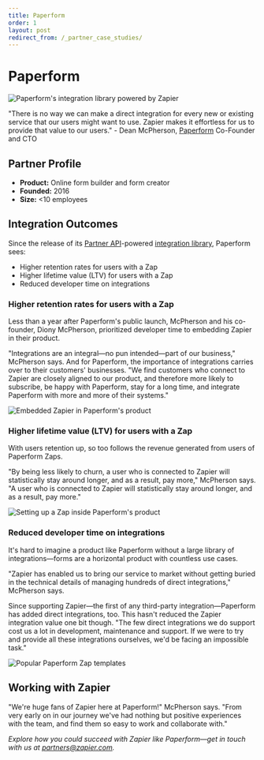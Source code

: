```yaml
---
title: Paperform
order: 1
layout: post
redirect_from: /_partner_case_studies/
---
```


# Paperform

![Paperform's integration library powered by Zapier](
https://cdn.zapier.com/storage/photos/e67ad23649b84d887e91ca5b4676d3dd.png)

"There is no way we can make a direct integration for every new or existing service that our users might want to use. Zapier makes it effortless for us to provide that value to our users." - Dean McPherson, [Paperform](https://paperform.co/) Co-Founder and CTO

## Partner Profile

- **Product:** Online form builder and form creator
- **Founded:** 2016
- **Size:** <10 employees

## Integration Outcomes

Since the release of its [Partner API](https://platform.zapier.com/partners/zap-templates#embed-zapier-into-your-app-with-zapier-partner-api)-powered [integration library](https://paperform.co/integrations/), Paperform sees:

- Higher retention rates for users with a Zap
- Higher lifetime value (LTV) for users with a Zap
- Reduced developer time on integrations

### Higher retention rates for users with a Zap

Less than a year after Paperform's public launch, McPherson and his co-founder, Diony McPherson, prioritized developer time to embedding Zapier in their product.

"Integrations are an integral—no pun intended—part of our business," McPherson says. And for Paperform, the importance of integrations carries over to their customers' businesses. "We find customers who connect to Zapier are closely aligned to our product, and therefore more likely to subscribe, be happy with Paperform, stay for a long time, and integrate Paperform with more and more of their systems."

![Embedded Zapier in Paperform's product](
https://cdn.zapier.com/storage/photos/e67ad23649b84d887e91ca5b4676d3dd.png)

### Higher lifetime value (LTV) for users with a Zap

With users retention up, so too follows the revenue generated from users of Paperform Zaps.

"By being less likely to churn, a user who is connected to Zapier will statistically stay around longer, and as a result, pay more," McPherson says. "A user who is connected to Zapier will statistically stay around longer, and as a result, pay more."

![Setting up a Zap inside Paperform's product](https://cdn.zapier.com/storage/photos/b4b920b98931d943db7c42a2fccdecac.png)

### Reduced developer time on integrations

It's hard to imagine a product like Paperform without a large library of integrations—forms are a horizontal product with countless use cases.

"Zapier has enabled us to bring our service to market without getting buried in the technical details of managing hundreds of direct integrations," McPherson says.

Since supporting Zapier—the first of any third-party integration—Paperform has added direct integrations, too. This hasn't reduced the Zapier integration value one bit though. "The few direct integrations we do support cost us a lot in development, maintenance and support. If we were to try and provide all these integrations ourselves, we'd be facing an impossible task."

![Popular Paperform Zap templates](https://cdn.zapier.com/storage/photos/5eca25b39e7a4776023c9548bb2ca86c.png)

## Working with Zapier

"We're huge fans of Zapier here at Paperform!" McPherson says. "From very early on in our journey we've had nothing but positive experiences with the team, and find them so easy to work and collaborate with."

*Explore how you could succeed with Zapier like Paperform—get in touch with us at [partners@zapier.com](mailto:partners@zapier.com).*
